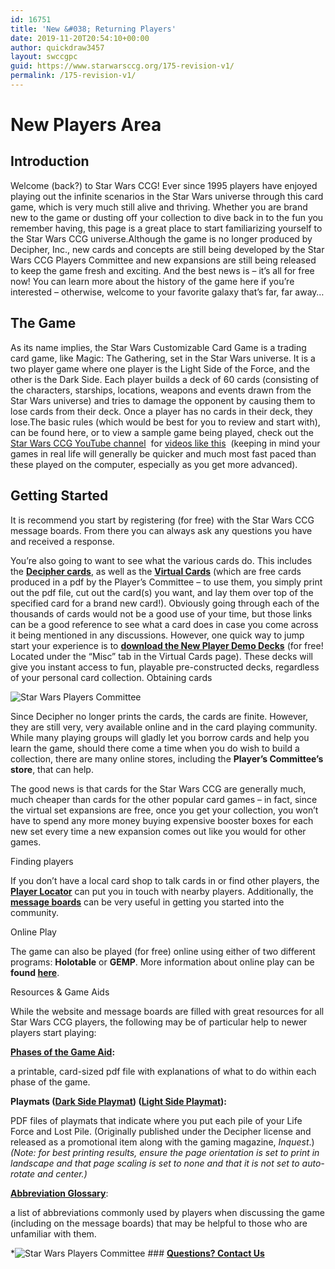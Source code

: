 ```yaml
---
id: 16751
title: 'New &#038; Returning Players'
date: 2019-11-20T20:54:10+00:00
author: quickdraw3457
layout: swccgpc
guid: https://www.starwarsccg.org/175-revision-v1/
permalink: /175-revision-v1/
---
```

# New Players Area 

## Introduction 

Welcome (back?) to Star Wars CCG! Ever since 1995 players have enjoyed playing out the infinite scenarios in the Star Wars universe through this card game, which is very much still alive and thriving. Whether you are brand new to the game or dusting off your collection to dive back in to the fun you remember having, this page is a great place to start familiarizing yourself to the Star Wars CCG universe.Although the game is no longer produced by Decipher, Inc., new cards and concepts are still being developed by the Star Wars CCG Players Committee and new expansions are still being released to keep the game fresh and exciting. And the best news is – it’s all for free now! You can learn more about the history of the game here if you’re interested – otherwise, welcome to your favorite galaxy that’s far, far away…

## The Game 

As its name implies, the Star Wars Customizable Card Game is a trading card game, like Magic: The Gathering, set in the Star Wars universe. It is a two player game where one player is the Light Side of the Force, and the other is the Dark Side. Each player builds a deck of 60 cards (consisting of the characters, starships, locations, weapons and events drawn from the Star Wars universe) and tries to damage the opponent by causing them to lose cards from their deck. Once a player has no cards in their deck, they lose.The basic rules (which would be best for you to review and start with), can be found here, or to view a sample game being played, check out the <a href="https://www.youtube.com/user/crngwell/videos" target="_blank" rel="noopener noreferrer">Star Wars CCG YouTube channel</a>  for <a href="https://www.youtube.com/watch?v=MyXWzJ584hE" target="_blank" rel="noopener noreferrer">videos like this</a>  (keeping in mind your games in real life will generally be quicker and much most fast paced than these played on the computer, especially as you get more advanced).

## Getting Started 

It is recommend you start by registering (for free) with the Star Wars CCG message boards. From there you can always ask any questions you have and received a response.

You’re also going to want to see what the various cards do. This includes the <a href="https://www.starwarsccg.org/cardlists/PremiereType.html" target="_blank" rel="noopener noreferrer"><strong>Decipher cards</strong></a>, as well as the <a href="https://www.starwarsccg.org/resources/virtual-slips/" target="_blank" rel="noopener noreferrer"><strong>Virtual Cards</strong></a> (which are free cards produced in a pdf by the Player’s Committee – to use them, you simply print out the pdf file, cut out the card(s) you want, and lay them over top of the specified card for a brand new card!). Obviously going through each of the thousands of cards would not be a good use of your time, but those links can be a good reference to see what a card does in case you come across it being mentioned in any discussions. However, one quick way to jump start your experience is to <a href="https://www.starwarsccg.org/resources/virtual-slips/" target="_blank" rel="noopener noreferrer"><strong>download the New Player Demo Decks</strong></a> (for free! Located under the &#8220;Misc&#8221; tab in the Virtual Cards page). These decks will give you instant access to fun, playable pre-constructed decks, regardless of your personal card collection. Obtaining cards

<img src="http://71c.83c.myftpupload.com/wp-content/uploads/2019/04/1-1-1.png" alt="Star Wars Players Committee" itemprop="image" /> 

Since Decipher no longer prints the cards, the cards are finite. However, they are still very, very available online and in the card playing community. While many playing groups will gladly let you borrow cards and help you learn the game, should there come a time when you do wish to build a collection, there are many online stores, including the **Player’s Committee’s store**, that can help.

The good news is that cards for the Star Wars CCG are generally much, much cheaper than cards for the other popular card games – in fact, since the virtual set expansions are free, once you get your collection, you won’t have to spend any more money buying expensive booster boxes for each new set every time a new expansion comes out like you would for other games.

Finding players

If you don’t have a local card shop to talk cards in or find other players, the [**Player Locator**](https://www.starwarsccg.org/forums/viewforum.php?f=348) can put you in touch with nearby players. Additionally, the [**message boards**](https://www.starwarsccg.org/forums/index.php) can be very useful in getting you started into the community.

Online Play

The game can also be played (for free) online using either of two different programs: **Holotable** or **GEMP**. More information about online play can be **found [here](https://www.starwarsccg.org/online-play/)**.

Resources & Game Aids

While the website and message boards are filled with great resources for all Star Wars CCG players, the following may be of particular help to newer players start playing:

**[Phases of the Game Aid](http://www.starwarsccg.org/forums/download/file.php?id=4093):** 

a printable, card-sized pdf file with explanations of what to do within each phase of the game.

**Playmats ([Dark Side Playmat](https://www.starwarsccg.org/wp/wp-content/uploads/Playmat-Dark-Side.pdf)) ([Light Side Playmat](https://www.starwarsccg.org/wp/wp-content/uploads/Playmat-Light-Side.pdf)):**

PDF files of playmats that indicate where you put each pile of your Life Force and Lost Pile. (Originally published under the Decipher license and released as a promotional item along with the gaming magazine, _Inquest_.) _(Note: for best printing results, ensure the page orientation is set to print in landscape and that page scaling is set to none and that it is not set to auto-rotate and center.)_

[**Abbreviation Glossary**](https://www.starwarsccg.org/forums/viewtopic.php?f=188&t=60804):

a list of abbreviations commonly used by players when discussing the game (including on the message boards) that may be helpful to those who are unfamiliar with them.

  *![Star Wars Players Committee](https://www.starwarsccg.org/wp/wp-content/uploads/2019/04/003.png) 
    ### **[Questions? Contact Us](#)**
